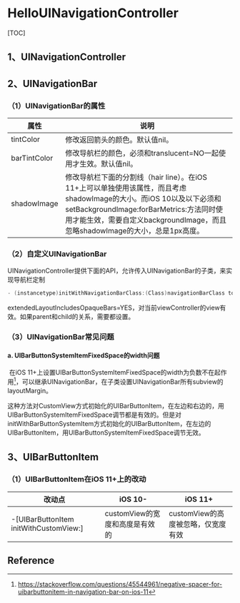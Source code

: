 # HelloUINavigationController

[TOC]



## 1、UINavigationController





## 2、UINavigationBar



### （1）UINavigationBar的属性



| 属性         | 说明                                                         |
| ------------ | ------------------------------------------------------------ |
| tintColor    | 修改返回箭头的颜色。默认值nil。                              |
| barTintColor | 修改导航栏的颜色，必须和translucent=NO一起使用才生效。默认值nil。 |
| shadowImage  | 修改导航栏下面的分割线（hair line）。在iOS 11+上可以单独使用该属性，而且考虑shadowImage的大小。而iOS 10以及以下必须和setBackgroundImage:forBarMetrics:方法同时使用才能生效，需要自定义backgroundImage，而且忽略shadowImage的大小，总是1px高度。 |



### （2）自定义UINavigationBar



UINavigationController提供下面的API，允许传入UINavigationBar的子类，来实现导航栏定制

```objective-c
- (instancetype)initWithNavigationBarClass:(Class)navigationBarClass toolbarClass:(Class)toolbarClass;
```



extendedLayoutIncludesOpaqueBars=YES，对当前viewController的view有效。如果parent和child的关系，需要都设置。





### （3）UINavigationBar常见问题



#### a. UIBarButtonSystemItemFixedSpace的width问题

​       在iOS 11+上设置UIBarButtonSystemItemFixedSpace的width为负数不在起作用[^1]，可以继承UINavigationBar，在子类设置UINavigationBar所有subview的layoutMargin。

​       这种方法对CustomView方式初始化的UIBarButtonItem，在左边和右边的，用UIBarButtonSystemItemFixedSpace调节都是有效的。但是对initWithBarButtonSystemItem方式初始化的UIBarButtonItem，在左边的UIBarButtonItem，用UIBarButtonSystemItemFixedSpace调节无效。





## 3、UIBarButtonItem





### （1）UIBarButtonItem在iOS 11+上的改动



| 改动点                                 | iOS 10-                        | iOS 11+                            |
| -------------------------------------- | ------------------------------ | ---------------------------------- |
| -[UIBarButtonItem initWithCustomView:] | customView的宽度和高度是有效的 | customView的高度被忽略，仅宽度有效 |











## Reference

[^1]: https://stackoverflow.com/questions/45544961/negative-spacer-for-uibarbuttonitem-in-navigation-bar-on-ios-11 







